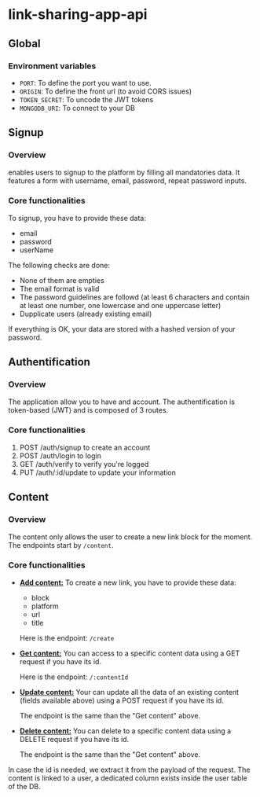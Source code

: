 # link-sharing-app-api

## Global

### Environment variables

- `PORT`: To define the port you want to use.
- `ORIGIN`: To define the front url (to avoid CORS issues)
- `TOKEN_SECRET`: To uncode the JWT tokens
- `MONGODB_URI`: To connect to your DB

## Signup

### Overview

enables users to signup to the platform by filling all mandatories data. It features a form with username, email, password, repeat password inputs.

### Core functionalities

To signup, you have to provide these data:

- email
- password
- userName

The following checks are done:

- None of them are empties
- The email format is valid
- The password guidelines are followd (at least 6 characters and contain at least one number, one lowercase and one uppercase letter)
- Dupplicate users (already existing email)

If everything is OK, your data are stored with a hashed version of your password.

## Authentification

### Overview

The application allow you to have and account. The authentification is token-based (JWT) and is composed of 3 routes.

### Core functionalities

1. POST /auth/signup to create an account
2. POST /auth/login to login
3. GET /auth/verify to verify you're logged
4. PUT /auth/:id/update to update your information

## Content

### Overview

The content only allows the user to create a new link block for the moment.
The endpoints start by `/content`.

### Core functionalities

- <u>**Add content:**</u>
  To create a new link, you have to provide these data:

  - block
  - platform
  - url
  - title

  Here is the endpoint: `/create`

- <u>**Get content:**</u>
  You can access to a specific content data using a GET request if you have its id.

  Here is the endpoint: `/:contentId`

- <u>**Update content:**</u>
  Your can update all the data of an existing content (fields available above) using a POST request if you have its id.

  The endpoint is the same than the "Get content" above.

- <u>**Delete content:**</u>
  You can delete to a specific content data using a DELETE request if you have its id.

  The endpoint is the same than the "Get content" above.

In case the id is needed, we extract it from the payload of the request.
The content is linked to a user, a dedicated column exists inside the user table of the DB.

